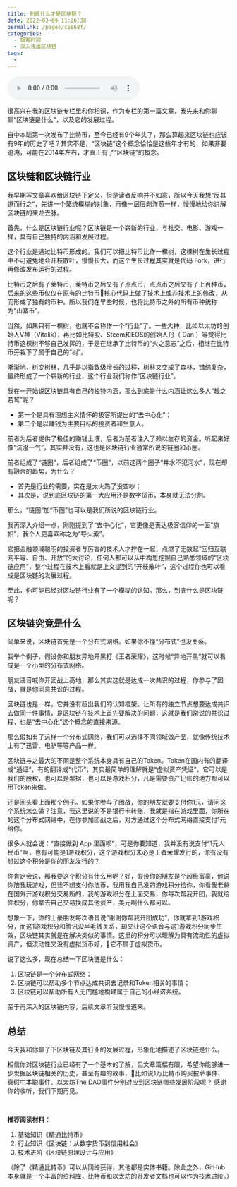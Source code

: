 ```yaml
---
title: 到底什么才是区块链？
date: 2022-03-09 11:26:38
permalink: /pages/c5868f/
categories:
  - 极客时间
  - 深入浅出区块链
tags:
  - 
---
```

<audio title="第1讲.到底什么才是区块链？" src="https://static001.geekbang.org/resource/audio/77/65/77e2852522cd759076aab7c636697965.mp3" controls="controls"></audio> 
<p>很高兴在我的区块链专栏里和你相识，作为专栏的第一篇文章，我先来和你聊聊“区块链是什么”，以及它的发展过程。</p>
<p>自中本聪第一次发布了比特币，至今已经有9个年头了，那么算起来区块链也应该有9年的历史了吧？其实不是，“区块链”这个概念恰恰是这些年才有的，如果非要追溯，可能在2014年左右，才真正有了“区块链”的概念。</p>
<h2 id="-">区块链和区块链行业</h2>
<p>我早期写文章喜欢给区块链下定义，但是读者反响并不如意，所以今天我想“反其道而行之”，先讲一个笼统模糊的对象，再像一层层剥洋葱一样，慢慢地给你讲解区块链的来龙去脉。</p>
<p>首先，什么是区块链行业呢？区块链是一个崭新的行业，与社交、电影、游戏一样，具有自己独特的内涵和发展过程。</p>
<p>这个行业是通过比特币形成的。我们可以把比特币比作一棵树，这棵树在生长过程中不可避免地会开枝散叶，慢慢长大，而这个生长过程其实就是代码 Fork，进行再修改发布运行的过程。</p>
<p>比特币之后有了莱特币，莱特币之后又有了点点币，点点币之后又有了上百种币，后来的这些币仅仅在原有的比特币核心代码上做了技术上或非技术上的修改，从而形成了独有的币种。所以我们在早些时候，也将比特币之外的所有币种统称为“山寨币”。</p>
<p>当然，如果只有一棵树，也就不会称作一个“行业”了。一些大神，比如以太坊的创始人V神（Vitalik），再比如比特股、Steem和EOS的创始人丹（ Dan ）等觉得比特币这棵树不够自己发挥的，于是在继承了比特币的“火之意志”之后，相继在比特币旁栽下了属于自己的“树”。</p>
<p>渐渐地，树变树林，几乎是以指数级增长的过程，树林又变成了森林，错综复杂，最终形成了一个崭新的行业，这个行业我们称作“区块链行业”。</p>
<p>我在一开始说区块链具有自己的独特内涵，那么到底是什么内涵让这么多人“趋之若鹜”呢？</p>
<ul>
<li>第一个是具有理想主义情怀的极客所提出的“去中心化”；</li>
<li>第二个是以赚钱为主要目标的投资者和生意人。</li>
</ul>
<p>前者为后者提供了极佳的赚钱土壤，后者为前者注入了赖以生存的资金。听起来好像“沆瀣一气”，其实并没有，这也是区块链行业通常所说的链圈和币圈。</p>
<p>前者组成了“链圈”，后者组成了“币圈”，以前这两个圈子“井水不犯河水”，现在却有融合的趋势，为什么？</p>
<ul>
<li>首先是行业的需要，实在是太火热了没空吵；</li>
<li>其次是，说到底区块链的第一大应用还是数字货币，本身就无法分割。</li>
</ul>
<p>那么，“链圈”加“币圈”也可以是我们所说的区块链行业。</p>
<p>我再深入介绍一点，刚刚提到了“去中心化”，它更像是表达极客信仰的一面“旗帜”，我个人更喜欢称之为“导火索”。</p>
<p>它把金融领域聪明的投资者与厉害的技术人才拧在一起，点燃了无数起“回归互联网平等、自由、开放”的大讨论，任何人都可以从中构思挖掘自己熟悉领域的“区块链应用”，整个过程在技术上看就是上文提到的“开枝散叶”，这个过程你也可以看成是区块链的发展过程。</p>
<p>至此，你可能已经对区块链行业有了一个模糊的认知。那么，到底什么是区块链呢？</p>
<h2 id="-">区块链究竟是什么</h2>
<p>简单来说，区块链首先是一个分布式网络。如果你不懂“分布式”也没关系。</p>
<p>我举个例子，假设你和朋友异地开黑打《王者荣耀》，这时候“异地开黑”就可以看成是一个小型的分布式网络。</p>
<p>朋友语音喊你开团战上高地，那么其实这就是达成一次共识的过程，你参与了团战，就是你同意共识的过程。</p>
<p>区块链也是一样，它并没有超出我们的认知框架。让所有的独立节点想要达成共识去做同一件事情，是区块链在技术上首先要解决的问题，这就是我们常说的共识过程，也是“去中心化”这个概念的直接来源。</p>
<p>那么假如有了这样一个分布式网络，我们可以选择不同领域做产品，就像传统技术上有了迅雷、电驴等等产品一样。</p>
<p>区块链与之最大的不同是整个系统本身具有自己的Token。Token在国内有的翻译成“通证”，有的翻译成“代币”，其实最简单的理解就是“虚拟资产凭证”，它可以是我们的股权，也可以是票据，也可以是游戏积分，凡是需要资产记账的地方都可以用Token来做。</p>
<p>还是回头看上面那个例子。如果你参与了团战，你的朋友就要支付你1元，请问这个系统怎么做？注意，我这里说的不是银行卡转账，我就是指在游戏里面，你所在的这个分布式网络中，在你参加团战之后，对方通过这个分布式网络直接支付1元给你。</p>
<p>很多人就会说：“直接做到 App 里面呗”，可是你要知道，我并没有说支付“1元人民币”啊，也有可能是1游戏积分，这个游戏积分未必是王者荣耀发行的，你有没有想过这个积分是你的朋友发行的？</p>
<p>你肯定会说，那我要这个积分有什么用呢？好，假设你的朋友是个超级富豪，他说你陪我玩游戏，但我不想支付你法币，我用我自己发的游戏积分给你，你看我老爸在国外开游戏积分交易所的，我的游戏积分在上面交易，你每次帮我开团，我就给你积分，你拿去自己交易换成其他资产，美元啊什么都可以。</p>
<p>想象一下，你的土豪朋友每次语音说“谢谢你帮我开团成功”，你就拿到1游戏积分，而这1游戏积分和腾讯没半毛钱关系，却又让这个语音与这1游戏积分同步生效，区块链其实就是在解决类似的事情。这里的积分可以理解为具有流动性的虚拟资产，但流动性又没有虚拟货币好，它不属于虚拟货币。</p>
<p>说了这么多，现在总结一下区块链是什么：</p>
<ol>
<li>区块链是一个分布式网络；</li>
<li>区块链可以帮助多个节点达成共识去记录和Token相关的事情；</li>
<li>区块链可以帮助所有人无门槛地构建属于自己的小经济系统。</li>
</ol>
<p>至于再深入的区块链内容，后续文章听我慢慢道来。</p>
<h2 id="-">总结</h2>
<p>今天我和你聊了下区块链及其行业的发展过程，形象化地描述了区块链是什么。</p>
<p>相信你对区块链行业已经有了一个基本的了解，但文章篇幅有限，希望你能够进一步发掘区块链相关的历史，甚至有趣的故事，比如说1万比特币购买披萨事件、真假中本聪事件、以太坊The DAO事件分别对应到区块链哪些发展阶段呢？
感谢你的收听，我们下期再见。</p>
<p><br></p>
<p><strong>推荐阅读材料：</strong></p>
<ol>
<li>基础知识《精通比特币》</li>
<li>行业知识《区块链：从数字货币到信用社会》</li>
<li>技术进阶《区块链原理设计与应用》</li>
</ol>
<p>（除了《精通比特币》可以从网络获得，其他都是实体书籍。除此之外，GitHub本身就是一个丰富的资料库，比特币和以太坊的开发者文档也可以作为技术进阶。）</p>
<!-- [[[read_end]]] -->
<p></p>
